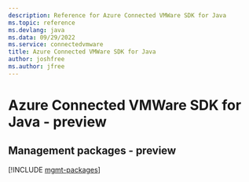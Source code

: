 ```yaml
---
description: Reference for Azure Connected VMWare SDK for Java
ms.topic: reference
ms.devlang: java
ms.data: 09/29/2022
ms.service: connectedvmware
title: Azure Connected VMWare SDK for Java
author: joshfree
ms.author: jfree
---
```

# Azure Connected VMWare SDK for Java - preview

## Management packages - preview
[!INCLUDE [mgmt-packages](connected-vmware-mgmt-index.md)]